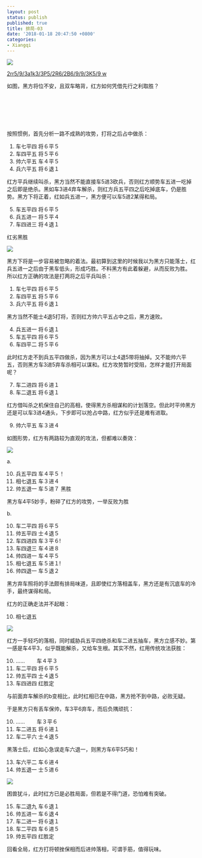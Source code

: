 ```yaml
---
layout: post
status: publish
published: true
title: 排局-03
date: '2018-01-18 20:47:50 +0800'
categories:
- Xiangqi
---
```


![](../imgs/2018/01/5.png)

[2rr5/9/3a1k3/3P5/2R6/2B6/9/9/3K5/9 w](https://www.chessdb.cn/query/?2rr5/9/3a1k3/3P5/2R6/2B6/9/9/3K5/9%20w)

如图，黑方将位不安，且双车略背，红方如何凭借先行之利取胜？

&nbsp;
&nbsp;

&nbsp;
&nbsp;

&nbsp;
&nbsp;

按照惯例，首先分析一路不成熟的攻势，打将之后占中做杀：

1. 车七平四 将６平５
2. 车四平五 将５平６
3. 帅六平五 车４平５
4. 兵六平五 将６退１

红方平兵继续叫杀，黑方当然不能直接车5进3砍兵，否则红方顺势车五进一吃掉之后即是绝杀。黑如车3进4弃车解杀，则红方兵五平四之后吃掉底车，仍是胜势。黑方下将正着，红如兵五进一，黑方便可以车5进2某得和局。

5. 车五平四 将６平５
6. 兵五进一 将５平４
7. 车四进三 将４退１

红劣黑胜

![](../imgs/2018/01/6.png)

黑方下将是一步容易被忽略的着法。最初算到这里的时候我以为黑方只能落士，红兵五进一之后由于黑车低头，形成巧胜。不料黑方有此着躲避，从而反败为胜。
所以红方正确的攻法是打两将之后平兵叫杀：

1. 车七平四 将６平５
2. 车四平五 将５平６
3. 兵六平五 将６退１

黑方当然不能士4退5打将，否则红方帅六平五占中之后，黑方速败。

4. 兵五进一 将６退１
5. 车五平四 将６平５
6. 车四平二 将５平６

此时红方走不到兵五平四做杀，因为黑方可以士4退5带将抽掉。又不能帅六平五，否则黑方车3进5弃车杀相可以谋和。红方攻势暂时受阻，怎样才能打开局面呢？

7. 车二进四 将６进１
8. 车二退五 将６退１

红方借叫杀之机保住自己的高相，使得黑方杀相谋和的计划落空。但此时平帅黑方还是可以车3进4通头，下步即可以抢占中路，红方似乎还是难有进取。

9. 帅六平五 车３进４

如图形势，红方有两路较为直观的攻法，但都难以奏效：

![](../imgs/2018/01/9.png)

a.

10. 兵五平四 车４平５！
11. 相七退五 车３进４
12. 帅五退一 车５进７ 黑胜

黑方车4平5妙手，粉碎了红方的攻势，一举反败为胜

b.

10. 车二平四 将６平５
11. 帅五平四 士４退５
12. 车四进四 车３平６!
13. 车四退三 车４进８
14. 帅四进一 车４平５
15. 相七退五 车５进１!
16. 帅四退一 车５退２

黑方弃车照将的手法颇有排局味道，且即使红方落相盖车，黑方还是有沉底车的冷手，最终谋得和局。

红方的正确走法并不起眼：

10. 相七退五

![](../imgs/2018/01/7.png)

红方一手轻巧的落相，同时威胁兵五平四绝杀和车二进五抽车，黑方立感不妙。第一感是车4平3，似乎既能解杀，又给车生根。其实不然，红用传统攻法获胜：

10. ......&nbsp; &nbsp; &nbsp; &nbsp; 车４平３
11. 车二平四 将６平５
12. 帅五平四 士４退５
13. 车四进四 红胜定

与前面弃车解杀的b变相比，此时红相已在中路，黑方抢不到中路，必败无疑。

于是黑方只有丢车保帅，车3平6弃车，而后负隅顽抗：

10. ......&nbsp; &nbsp; &nbsp; &nbsp; 车３平６
11. 车二进五 将６进１
12. 车二平六 士４退５

黑落士后，红如心急误走车六退一，则黑方车6平5巧和！

13. 车六平二 车６进４
14. 帅五退一 士５进６

![](../imgs/2018/01/8.png)

困兽犹斗，此时红方已是必胜局面，但若是不得门道，恐怕难有突破。

15. 车二退九 车６退１
16. 帅五进一 车６退４
17. 车二进一 将６退１
18. 车二平四 车６进５
19. 帅五平四 红胜定

回看全局，红方打将顿挫保相而后进帅落相，可谓手筋，值得玩味。
